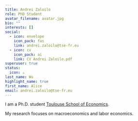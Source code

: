 ```yaml
---
title: Andrei Zaloilo
role: PhD Student
avatar_filename: avatar.jpg
bio: ""
interests: []
social:
  - icon: envelope
    icon_pack: fas
    link: andrei.zaloilo@tse-fr.eu
  - icon: cv
    icon_pack: ai
    link: CV Andrei Zaloilo.pdf
superuser: true
status:
  icon: ☕️
last_name: Wu
highlight_name: true
first_name: Alice
email: andrei.zaloilo@tse-fr.eu
---
```

<!--StartFragment-->

I am a Ph.D. student [Toulouse School of Economics](https://www.tse-fr.eu).

My research focuses on macroeconomics and labor economics.

<!--EndFragment-->
